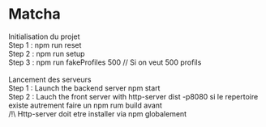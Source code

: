 # Matcha

Initialisation du projet <br>
Step 1 : npm run reset <br>
Step 2 : npm run setup <br>
Step 3 : npm run fakeProfiles 500 // Si on veut 500 profils <br>
<br>
Lancement des serveurs<br>
Step 1 : Launch the backend server npm start<br>
Step 2 : Lauch the front server with http-server dist -p8080 si le repertoire existe autrement faire un npm rum build avant<br>
/!\ Http-server doit etre installer via npm globalement 
